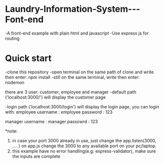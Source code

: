 # Laundry-Information-System---Font-end
-A front-end example with plain html and javascript
-Use express js for routing

# Quick start
-clone this repository
-open terminal on the same path of clone and write then enter: npm install
-still on the same terminal, write then enter: nodemon

there are 3 user: customer, employee and manager
-default path ('localhost:3000/') will display the customer page

-login path ('localhost:3000/login') will display the login page, you can login with:
employee
username : employee
password : 123

manager
username : manager
passowrd : 123

*note:
1. in case your port 3000 already in use, just change the app.listen(3000, .... ) on app.js
change the 3000 to any available port on your pc/laptop.
2. this example have no error handling(e.g: express-validator), make sure the inputs are complete
